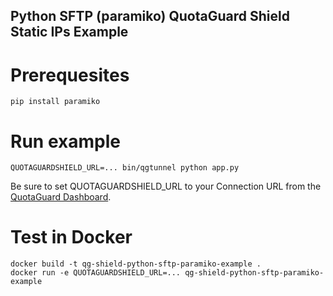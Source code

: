 Python SFTP (paramiko) QuotaGuard Shield Static IPs Example
--

# Prerequesites
```
pip install paramiko
```

# Run example
```
QUOTAGUARDSHIELD_URL=... bin/qgtunnel python app.py
```

Be sure to set QUOTAGUARDSHIELD_URL to your Connection URL from the [QuotaGuard Dashboard](https://www.quotaguard.com/setup/outbound).

# Test in Docker
```
docker build -t qg-shield-python-sftp-paramiko-example .
docker run -e QUOTAGUARDSHIELD_URL=... qg-shield-python-sftp-paramiko-example
```

